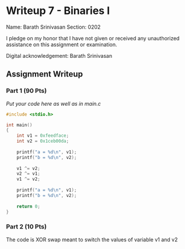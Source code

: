 # Writeup 7 - Binaries I

Name: Barath Srinivasan
Section: 0202

I pledge on my honor that I have not given or received any unauthorized
assistance on this assignment or examination.

Digital acknowledgement: Barath Srinivasan

## Assignment Writeup

### Part 1 (90 Pts)

*Put your code here as well as in main.c*
```c
#include <stdio.h>

int main()
{
	int v1 = 0xfeedface;
	int v2 = 0x1ceb00da;
	
	printf("a = %d\n", v1);
	printf("b = %d\n", v2);
	
	v1 ^= v2;
	v2 ^= v1;
	v1 ^= v2;  
	
	printf("a = %d\n", v1);
	printf("b = %d\n", v2);
	
	return 0;
}
```

### Part 2 (10 Pts)
The code is XOR swap meant to switch the values of variable v1 and v2
